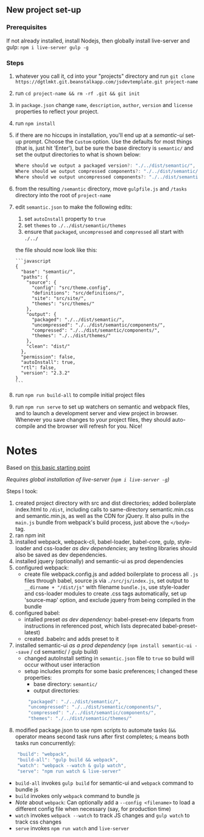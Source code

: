 ## New project set-up

### Prerequisites

If not already installed, install Nodejs, then globally install live-server and gulp: `npm i live-server gulp -g`

### Steps

1.  whatever you call it, cd into your "projects" directory and run `git clone https://dgtlmkt.git.beanstalkapp.com/jsdevtemplate.git project-name`
1.  run `cd project-name && rm -rf .git && git init`
1.  in `package.json` change `name`, `description`, `author`, `version` and `license` properties to reflect your project.
1.  run `npm install`
1.  if there are no hiccups in installation, you'll end up at a _semantic-ui_ set-up prompt. Choose the `Custom` option. Use the defaults for most things (that is, just hit 'Enter'), but be sure the base directory is `semantic/` and set the output directories to what is shown below:
    ```javascript
    Where should we output a packaged version?: "./../dist/semantic/",
    Where should we output compressed components?: "./../dist/semantic/components/",
    Where should we output uncompressed components?: "./../dist/semantic/components/"
    ```
1.  from the resulting `/semantic` directory, move `gulpfile.js` and `/tasks` directory into the root of `project-name`
1.  edit `semantic.json` to make the following edits:

    1.  set `autoInstall` property to `true`
    1.  set `themes` to `./../dist/semantic/themes`
    1.  ensure that `packaged`, `uncompressed` and `compressed` all start with `./../`

    the file should now look like this:

        ```javascript
        {
          "base": "semantic/",
          "paths": {
            "source": {
              "config": "src/theme.config",
              "definitions": "src/definitions/",
              "site": "src/site/",
              "themes": "src/themes/"
            },
            "output": {
              "packaged": "./../dist/semantic/",
              "uncompressed": "./../dist/semantic/components/",
              "compressed": "./../dist/semantic/components/",
              "themes": "./../dist/themes/"
            },
            "clean": "dist/"
          },
          "permission": false,
          "autoInstall": true,
          "rtl": false,
          "version": "2.3.2"
        }
        ```

1.  run `npm run build-all` to compile initial project files

1.  run `npm run serve` to set up watchers on semantic and webpack files, and to launch a development server and view project in browser. Whenever you save changes to your project files, they should auto-compile and the browser will refresh for you. Nice!

# Notes

Based on [this basic starting point](https://italonascimento.github.io/configuring-a-basic-environment-for-javascript-development/)

_Requires global installation of live-server (`npm i live-server -g`)_

Steps I took:

1.  created project directory with src and dist directories; added boilerplate index.html to `/dist`, including calls to same-directory semantic.min.css and semantic.min.js, as well as the CDN for jQuery. It also pulls in the `main.js` bundle from webpack's build process, just above the `</body>` tag.
2.  ran npm init
3.  installed webpack, webpack-cli, babel-loader, babel-core, gulp, style-loader and css-loader _as dev dependencies_; any testing libraries should also be saved as dev dependencies.
4.  installed jquery (optionally) and semantic-ui as prod dependencies
5.  configured webpack:
    - create file webpack.config.js and added boilerplate to process all `.js` files through babel, source js via `./src/js/index.js`, set output to `__dirname + "/dist/js"` with filename `bundle.js`, use style-loader and css-loader modules to create .css tags automatically, set up 'source-map' option, and exclude jquery from being compiled in the bundle
6.  configured babel:
    - intalled preset _as dev dependency_: babel-preset-env (departs from instructions in referenced post, which lists deprecated babel-preset-latest)
    - created .babelrc and adds preset to it
7.  installed semantic-ui _as a prod dependency_ (`npm install semantic-ui --save` / cd semantic/ / gulp build)
    - changed autoInstall setting in `semantic.json` file to `true` so build will occur without user interaction
    - setup includes prompts for some basic preferences; I changed these properties:
      - base directory: `semantic/`
      - output directories:

```javascript
        "packaged": "./../dist/semantic/",
        "uncompressed": "./../dist/semantic/components/",
        "compressed": "./../dist/semantic/components/",
        "themes": "./../dist/semantic/themes/"
```

8.  modified package.json to use npm scripts to automate tasks (`&&` operator means second task runs after first completes; `&` means both tasks run concurrently):

```javascript
    "build": "webpack",
    "build-all": "gulp build && webpack",
    "watch": "webpack --watch & gulp watch",
    "serve": "npm run watch & live-server"
```

- `build-all` invokes `gulp build` for semantic-ui and `webpack` command to bundle js
- `build` invokes only `webpack` command to bundle js
- _Note_ about `webpack`: Can optionally add a `--config <filename>` to load a different config file when necessary (say, for production time)
- `watch` invokes `webpack --watch` to track JS changes and `gulp watch` to track css changes
- `serve` invokes `npm run watch` and `live-server`
